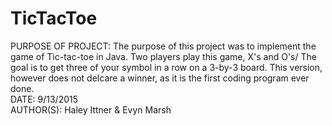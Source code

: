 # TicTacToe
PURPOSE OF PROJECT: The purpose of this project was to implement the game of Tic-tac-toe in Java. Two players play this game, X's and O's/ The goal is to get three of your symbol in a row on a 3-by-3 board. This version, however does not delcare a winner, as it is the first coding program ever done. <br />
DATE: 9/13/2015 <br />
AUTHOR(S): Haley Ittner & Evyn Marsh
